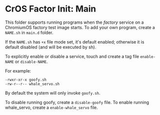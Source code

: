 CrOS Factor Init: Main
======================
This folder supports running programs when the *factory* service on a
ChromiumOS factory test image starts. To add your own program, create a
`NAME.sh` in `main.d` folder.

If the `NAME.sh` has `+x` file mode set, it's default enabled; otherwise it is
default disabled (and will be executed by sh).

To explicitly enable or disable a service, touch and create a tag file
 `enable-NAME` or `disable-NAME`.

For example:

    -rwxr-xr-x goofy.sh
    -rw-r--r-- whale_servo.sh

By default the system will only invoke `goofy.sh`.

To disable running goofy, create a `disable-goofy` file.
To enable running whale_servo, create a `enable-whale_servo` file.
